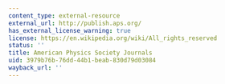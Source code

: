 ```yaml
---
content_type: external-resource
external_url: http://publish.aps.org/
has_external_license_warning: true
license: https://en.wikipedia.org/wiki/All_rights_reserved
status: ''
title: American Physics Society Journals
uid: 3979b76b-76dd-44b1-beab-830d79d03084
wayback_url: ''
---
```

